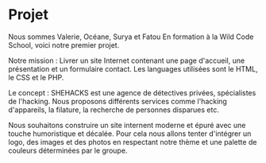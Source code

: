 # Projet

Nous sommes Valerie, Océane, Surya et Fatou
En formation à la Wild Code School, voici notre premier projet.

Notre mission : Livrer un site Internet contenant une page d'accueil, une présentation et un formulaire contact.
Les languages utilisées sont le HTML, le CSS et le PHP.

Le concept : 
SHEHACKS est une agence de détectives privées, spécialistes de l'hacking.
Nous proposons différents services comme l'hacking d'appareils, la filature, la recherche de personnes disparues etc.

Nous souhaitons construire un site internent moderne et épuré avec une touche humoristique et décalée. 
Pour cela nous allons tenter d'intégrer un logo, des images et des photos en respectant notre thème et une palette de couleurs déterminées par le groupe.

